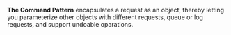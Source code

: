 **The Command Pattern** encapsulates a request as an object, thereby letting you parameterize other objects with different requests, 
queue or log requests, and support undoable oparations.